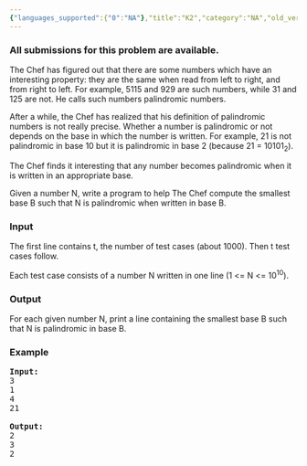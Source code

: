 ```yaml
---
{"languages_supported":{"0":"NA"},"title":"K2","category":"NA","old_version":true,"problem_code":"K2","tags":{"0":"NA"},"layout":"problem"}
---
```


<h3> All submissions for this problem are available. </h3><p>The Chef has figured out that there are some numbers which have an interesting property: they are the same when read from left to right, and from right to left. For example, 5115 and 929 are such numbers, while 31 and 125 are not. He calls such numbers palindromic numbers.</p>
<p>After a while, the Chef has realized that his definition of palindromic numbers is not really precise. Whether a number is palindromic or not depends on the base in which the number is written. For example, 21 is not palindromic in base 10 but it is palindromic in base 2 (because 21 = 10101<sub>2</sub>).</p>
<p>The Chef finds it interesting that any number becomes palindromic when it is written in an appropriate base.</p>
<p>Given a number N, write a program to help The Chef compute the smallest base B such that N is palindromic when written in base B.</p>
<h3>Input</h3>
<p>The first line contains t, the number of test cases (about 1000). Then t test cases follow.</p>
<p>Each test case consists of a number N written in one line (1 &lt;= N &lt;= 10<sup>10</sup>).</p>
<h3>Output</h3>
<p>For each given number N, print a line containing the smallest base B such that N is palindromic in base B.</p>
<h3>Example</h3>
<pre><b>Input:</b><br />3<br />1<br />4<br />21<br /><br /><b>Output:</b><br />2<br />3<br />2<br /></pre>
<p></p>    